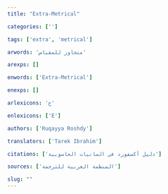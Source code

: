 ```yaml
---
title: "Extra-Metrical"

categories: ['']

tags: ['extra', 'metrical']

arwords: 'متجاوز للمقياس'

arexps: []

enwords: ['Extra-Metrical']

enexps: []

arlexicons: 'ج'

enlexicons: ['E']

authors: ['Ruqayya Roshdy']

translators: ['Tarek Ibrahim']

citations: ['دليل أكسفورد في السانيات الحاسوبية']

sources: ['المنظمة العربية للترجمة']

slug: ""
---
```

